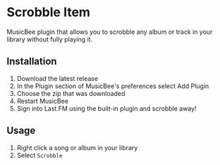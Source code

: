 # Scrobble Item
MusicBee plugin that allows you to scrobble any album or track in your library without fully playing it.

## Installation
1. Download the latest release
2. In the Plugin section of MusicBee's preferences select Add Plugin
3. Choose the zip that was downloaded
4. Restart MusicBee
5. Sign into Last.FM using the built-in plugin and scrobble away!

## Usage
1. Right click a song or album in your library
2. Select `Scrobble`
